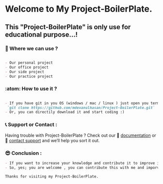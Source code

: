 # Welcome to My Project-BoilerPlate.

## This "Project-BoilerPlate" is only use for educational purpose...!

### :briefcase: Where we can use ?

```markdown

- Our personal project
- Our office project
- Our side project
- Our practice project

```
### :atom: How to use it ?

```markdown

- If you have git in you OS (windows / mac / linux ) just open you terminal(mac/linux) or cmd(windows) and type
 `git clone https://github.com/mdevanulhasan/Project-BoilerPlate.git`
- Or, you can directily download it and start coding :)

```
### :telephone_receiver: Support or Contact :

Having trouble with Project-BoilerPlate ? Check out our :scroll: [documentation](https://mdevanulhasan.blogspot.com) or :email: [contact support](mailto:mdevanulhasan@gmail.com) and we’ll help you sort it out.

### :sunglasses: Conclusion :

```markdown
- If you want to increase your knowledge and contribute it to improve it more.
- So, yes; you are welcome , you can contribute this with me and imporve this BoilerPlate.
```

``` Thanks for visiting my Project-BoilerPlate. ```
